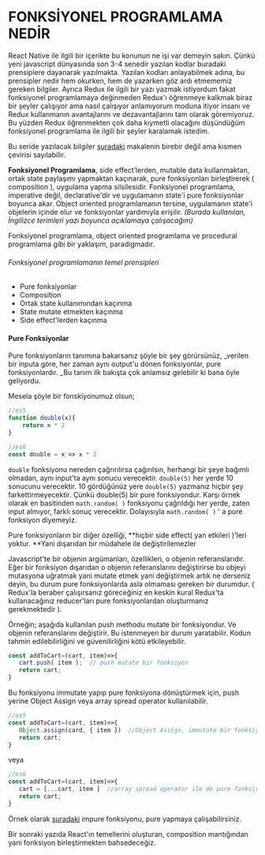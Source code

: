 # FONKSİYONEL PROGRAMLAMA NEDİR

React Native ile ilgili bir içerikte bu konunun ne işi var demeyin sakın. Çünkü yeni javascript dünyasında son 3-4 senedir yazılan kodlar buradaki prensiplere dayanarak yazılmakta. Yazılan kodları anlayabilmek adına, bu prensipler nedir hem okurken, hem de yazarken göz ardı etmememiz gereken bilgiler. Ayrıca Redux ile ilgili bir yazı yazmak istiyordum fakat fonksiyonel programlamaya değinmeden Redux'ı öğrenmeye kalkmak biraz bir şeyler çalışıyor ama nasıl çalışıyor anlamıyorum moduna itiyor insanı ve Redux kullanmanın avantajlarını ve dezavantajlarını tam olarak göremiyoruz. Bu yüzden Redux öğrenmekten çok daha kıymetli olacağını düşündüğüm fonksiyonel programlama ile ilgili bir şeyler karalamak istedim.

Bu seride yazılacak bilgiler [şuradaki](https://medium.com/javascript-scene/master-the-javascript-interview-what-is-functional-programming-7f218c68b3a0) makalenin birebir değil ama kısmen çevirisi sayılabilir.

**Fonksiyonel Programlama**, side effect’lerden, mutable data kullanmaktan, ortak state paylaşımı yapmaktan kaçınarak, pure fonksiyonları birleştirerek \( composition \), uygulama yapma silsilesidir.  Fonksiyonel programlama, imperative değil, declarative'dir ve uygulamanın state'i pure fonksiyonlar boyunca akar. Object oriented programlamanın tersine, uygulamanın state'i objelerin içinde olur ve fonksiyonlar yardımıyla erişilir. _\(Burada kullanılan, İngilizce terimleri yazı boyunca açıklamaya çalışacağım\)_

Fonksiyonel programlama, object oriented programlama ve procedural programlama gibi bir yaklaşım, paradigmadır.

###### Fonksiyonel programlamanın temel prensipleri

* Pure fonksiyonlar
* Composition
* Ortak state kullanımından kaçınma
* State mutate etmekten kaçınma
* Side effect'lerden kaçınma

#### Pure Fonksiyonlar

Pure fonksiyonların tanımına bakarsanız şöyle bir şey görürsünüz, \_verilen bir inputa göre, her zaman aynı output'u dönen fonksiyonlar, pure fonksiyonlardır.  \_Bu tanım ilk bakışta çok anlamsız gelebilir ki bana öyle geliyordu.

Mesela şöyle bir fonskiyonumuz olsun;

```js
//es5
function double(x){
    return x * 2
}

//es6
const double = x => x * 2
```

`double` fonksiyonu nereden çağrırılırsa çağırılsın, herhangi bir şeye bağımlı olmadan, aynı input'ta aynı sonucu verecektir. `double(5)` her yerde 10 sonucunu verecektir. 10 gördüğünüz yere `double(5)` yazmanız hiçbir şey farkettirmeyecektir. Çünkü double\(5\) bir pure fonksiyondur. Karşı örnek olarak en basitinden `math.random( )` fonksiyonu çağrıldığı her yerde, zaten input almıyor, farklı sonuç verecektir. Dolayısıyla `math.random( )` ' a pure fonksiyon diyemeyiz.

Pure fonksiyonların bir diğer özelliği, **hiçbir side effect\( yan etkileri \)'leri yoktur. **Yani dışarıdan bir müdahele ile değiştirilemezler

Javascript'te bir objenin argümanları, özellikleri, o objenin referanslarıdır. Eğer bir fonksiyon dışarıdan o objenin referanslarını değiştirirse bu objeyi mutasyona uğratmak yani mutate etmek yani değiştirmek artık ne derseniz deyin, bu durum pure fonksiyonlarda asla olmaması gereken bir durumdur. \( Redux'la beraber çalışırsanız göreceğiniz en keskin kural Redux'ta kullanacağınız reducer'ları pure fonksiyonlardan oluşturmanız gerekmektedir \).

Örneğin; aşağıda kullanılan push methodu mutate bir fonksiyondur. Ve objenin referanslarını değiştirir. Bu istenmeyen bir durum yaratabilir. Kodun tahmin edilebilirliğini ve güvenilirliğini kötü etkileyebilir.

```js
const addToCart=(cart, item)=>{
   cart.push( item );  // push mutate bir fonksiyon
   return cart;
}
```

Bu fonksiyonu immutate yapıp pure fonksiyona dönüştürmek için, push yerine Object Assign veya array spread operator kullanılabilir.

```js
//es5
const addToCart=(cart, item)=>{
   Object.assign(card, { item })  //Object Assign, immutate bir fonksiyondur.push yerine kullanılabilir
   return cart;
}
```

veya

```js
//es6
const addToCart=(cart, item)=>{
   cart = [...cart, item ]  //array spread operator ile de pure fonksiyon yaratılabilir.
   return cart;
}
```

Örnek olarak [şuradaki](https://codepen.io/ericelliott/pen/MyojLq) impure fonksiyonu, pure yapmaya çalışabilirsiniz.

Bir sonraki yazıda React'ın temellerini oluşturan, composition mantığından yani fonksiyon birleştirmekten bahsedeceğiz.

